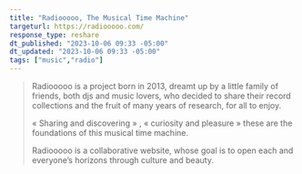 ```yaml
---
title: "Radiooooo, The Musical Time Machine"
targeturl: https://radiooooo.com/
response_type: reshare
dt_published: "2023-10-06 09:33 -05:00"
dt_updated: "2023-10-06 09:33 -05:00"
tags: ["music","radio"]
---
```


>   Radiooooo is a project born in 2013, dreamt up by a little family of friends, both djs and music lovers, who decided to share their record collections and the fruit of many years of research, for all to enjoy. 
> 
>   « Sharing and discovering » , « curiosity and pleasure » these are the foundations of this musical time machine. 
> 
>  Radiooooo is a collaborative website, whose goal is to open each and everyone’s horizons through culture and beauty. 